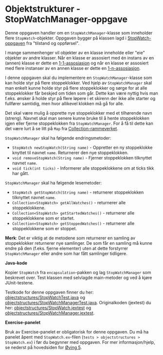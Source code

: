 # Objektstrukturer - StopWatchManager-oppgave

Denne oppgaven handler om en `StopWatchManager`-klasse som inneholder flere `StopWatch`-objekter. Oppgaven bygger på klassen lagd i [StopWatch-oppgaven](../oving1/Stopwatch.md) fra "tilstand og oppførsel".

I mange sammenhenger vil objekter av en klasse inneholde eller "eie" objekter av andre klasser. Når en klasse er assosiert med én instans av en (annen) klasse er dette en [1-1-assosiasjon](https://www.ntnu.no/wiki/display/tdt4100/Koding+av+1-1-assosiasjoner) og når en klasse er assosiert med flere instanser av en annen klasse er dette en [1-n-assosiasjon](https://www.ntnu.no/wiki/display/tdt4100/Koding+av+1-n-assosiasjoner).

I denne oppgaven skal du implementere en `StopWatchManager`-klasse som kan holde styr på flere stoppeklokker. Ved hjelp av `StopWatchManager` skal man enkelt kunne holde styr på flere stoppeklokker og sørge for at alle stoppeklokker får beskjed om tiden som går. Dette kan være nyttig hvis man f.eks. ønsker å holde styr på flere løpere i et skirenn der ikke alle starter og fullfører samtidig, men hvor allikevel klokken må gå for alle.

Det skal være mulig å opprette nye stoppeklokker med et tilhørende navn (streng). Navnet skal man senere kunne bruke til å hente stoppeklokken igjen eller fjerne stoppeklokken fra `StopWatchManager`. For å få til dette kan det være lurt å se litt på `Map` fra [Collection-rammeverket](https://www.ntnu.no/wiki/display/tdt4100/Collection-rammeverket).

`StopWatchManager` skal ha følgende endringsmetoder:

- `StopWatch newStopWatch(String name)` - Oppretter en ny stoppeklokke knyttet til navnet `name`. Returnerer den nye stoppeklokken.
- `void removeStopWatch(String name)` - Fjerner stoppeklokken tilknyttet navnet `name`.
- `void tick(int ticks)` - Informerer alle stoppeklokkene om at ticks tikk har gått.

`StopWatchManager` skal ha følgende lesemetoder:

- `StopWatch getStopWatch(String name)` - returnerer stoppeklokken tilknyttet navnet `name`.
- `Collection<StopWatch> getAllWatches()` - returnerer alle stoppeklokkene.
- `Collection<StopWatch> getStartedWatches()` - returnerer alle stoppeklokkene som er startet.
- `Collection<StopWatch> getStoppedWatches()` - returnerer alle stoppeklokkene som er stoppet.

**Merk**: Det er viktig at de metodene som returnerer en samling av stoppeklokker returnerer nye samlinger. De som får en samling må kunne endre på den (f.eks. fjerne elementer) uten at dette forstyrrer `StopWatchManager` eller andre som har fått samlinger tidligere.

**Java-kode**

Kopier `StopWatch` fra `encapsulation`-pakken og lag `StopWatchManager` som beskrevet over. Test klassen med selvlagde main-metoder og ved å kjøre JUnit-testene.

Testkode for denne oppgaven finner du her: [objectstructures/StopWatchTest.java](../../tests/objectstructures/StopWatchTest.java) og [objectstructures/StopWatchManagerTest.java](../../tests/objectstructures/StopWatchManagerTest.java). Originalkoden (jextest) du her: [objectstructures/StopWatch.jextest](../../tests/objectstructures/StopWatch.jextest) og [objectstructures/StopWatchManager.jextest](../../tests/objectstructures/StopWatchManager.jextest).

**Exercise-panelet**

Bruk av Exercise-panelet er obligatorisk for denne oppgaven. Du må ha panelet åpent med `StopWatch.ex`-filen (`tests > objectstructures > StopWatch.ex`) i før du begynner med oppgaven. For mer informasjon/hjelp, se nederst på hovedsiden for [Øving 5](./README.md).
